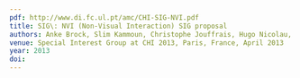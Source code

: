 ```yaml
---
pdf: http://www.di.fc.ul.pt/amc/CHI-SIG-NVI.pdf
title: SIG\: NVI (Non-Visual Interaction) SIG proposal
authors: Anke Brock, Slim Kammoun, Christophe Jouffrais, Hugo Nicolau, Shaun Kane, Tiago Guerreiro
venue: Special Interest Group at CHI 2013, Paris, France, April 2013
year: 2013
doi: 
---
```

